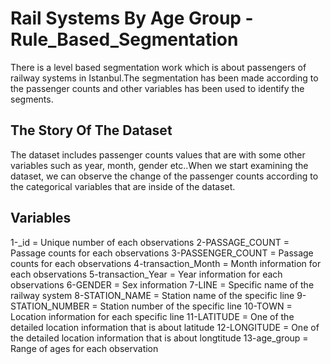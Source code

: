 # Rail Systems By Age Group - Rule_Based_Segmentation

There is a level based segmentation work which is about passengers of railway systems in Istanbul.The segmentation has been made according to the passenger counts and other variables has been used to identify the segments.

## The Story Of The Dataset

The dataset includes passenger counts values that are with some other variables such as year, month, gender etc..When we start examining the dataset, we can observe the change of the passenger counts according to the categorical variables that are inside of the dataset.

## Variables

1-_id = Unique number of each observations
2-PASSAGE_COUNT = Passage counts for each observations
3-PASSENGER_COUNT = Passage counts for each observations
4-transaction_Month = Month information for each observations
5-transaction_Year = Year information for each observations
6-GENDER = Sex information
7-LINE = Specific name of the railway system
8-STATION_NAME = Station name of the specific line
9-STATION_NUMBER = Station number of the specific line
10-TOWN = Location information for each specific line
11-LATITUDE = One of the detailed location information that is about latitude
12-LONGITUDE = One of the detailed location information that is about longtitude
13-age_group = Range of ages for each observation


